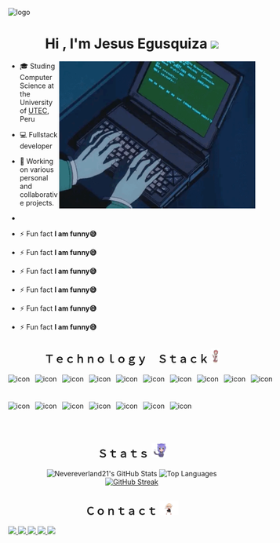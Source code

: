 ![logo](images/logoGithub.png)


<h1 align="center"><b>Hi , I'm Jesus Egusquiza </b><img src="https://media.giphy.com/media/hvRJCLFzcasrR4ia7z/giphy.gif" width="35"></h1>

<img align="right" alt="coding" width="400" src="images/info2.gif">

- 🎓 Studing Computer Science at the University of [UTEC](https://utec.edu.pe/), Peru
- 💻 Fullstack developer
- 💼 Working on various personal and collaborative projects.
- 
- ⚡ Fun fact **I am funny😅**

- ⚡ Fun fact **I am funny😅**

- ⚡ Fun fact **I am funny😅**
- ⚡ Fun fact **I am funny😅**
- ⚡ Fun fact **I am funny😅**
- ⚡ Fun fact **I am funny😅**

<h2 align="center">Ｔｅｃｈｎｏｌｏｇｙ Ｓｔａｃｋ <img src="images/stack2.gif" height="30"></h2>

<div style="display: flex; align-items: flex-start;"><img src="https://techstack-generator.vercel.app/js-icon.svg" alt="icon" width="55" height="55" /><img src="https://techstack-generator.vercel.app/ts-icon.svg" alt="icon" width="55" height="55" /><img src="https://techstack-generator.vercel.app/cpp-icon.svg" alt="icon" width="55" height="55" /><img src="https://techstack-generator.vercel.app/csharp-icon.svg" alt="icon" width="55" height="55" /><img src="https://techstack-generator.vercel.app/react-icon.svg" alt="icon" width="55" height="55" /><img src="https://techstack-generator.vercel.app/redux-icon.svg" alt="icon" width="55" height="55" /><img src="https://techstack-generator.vercel.app/webpack-icon.svg" alt="icon" width="55" height="55" /><img src="https://techstack-generator.vercel.app/python-icon.svg" alt="icon" width="55" height="55" /><img src="https://techstack-generator.vercel.app/django-icon.svg" alt="icon" width="55" height="55" /><img src="https://techstack-generator.vercel.app/graphql-icon.svg" alt="icon" width="55" height="55" /></div><div style="display: flex; align-items: flex-start;"><img src="https://techstack-generator.vercel.app/restapi-icon.svg" alt="icon" width="55" height="55" /><img src="https://techstack-generator.vercel.app/github-icon.svg" alt="icon" width="55" height="55" /><img src="https://techstack-generator.vercel.app/docker-icon.svg" alt="icon" width="55" height="55" /><img src="https://techstack-generator.vercel.app/aws-icon.svg" alt="icon" width="55" height="55" /><img src="https://techstack-generator.vercel.app/nginx-icon.svg" alt="icon" width="55" height="55" /><img src="https://techstack-generator.vercel.app/mysql-icon.svg" alt="icon" width="55" height="55" /><img src="https://techstack-generator.vercel.app/java-icon.svg" alt="icon" width="55" height="55" /></div>

<h2 align="center">Ｓｔａｔｓ <img src="images/anime-icegif-2.gif" height="30"></h2>
<p align="center">
  <img src="https://github-readme-stats.vercel.app/api?username=Nevereverland21&theme=radical&hide_border=false&include_all_commits=true&count_private=true" alt="Nevereverland21's GitHub Stats" />
  <img src="https://github-readme-stats.vercel.app/api/top-langs/?username=Nevereverland21&layout=compact&theme=radical&hide_border=false&card_width=320" alt="Top Languages" />
  <br/>
  <a href="https://git.io/streak-stats"><img src="https://streak-stats.demolab.com?user=Nevereverland21&theme=radical" alt="GitHub Streak" /></a>
</p>

<h2 align="center">Ｃｏｎｔａｃｔ <img src="images/loli.gif" height="30"></h2>

<div>
  <a href="https://www.linkedin.com/in/jesusegusquizaore/" target="_blank">
  <img src="https://img.shields.io/badge/LinkedIn-0077B5?style=for-the-badge&logo=linkedin&logoColor=white">
  </a>
  <a href="https://www.facebook.com/ElGranEgus.15/" target="_blank">
  <img src="https://img.shields.io/badge/Facebook-3D82ED?style=for-the-badge&logo=facebook&logoColor=white">
  </a>
  <a href="https://www.instagram.com/egus_kun/" target="_blank">
  <img src="https://img.shields.io/badge/-Instagram-%23E4405F?style=for-the-badge&logo=instagram&logoColor=white">
  </a>
  <a href="#" target="_blank">
  <img src="https://img.shields.io/badge/Discord-.nevereverland-7289DA?style=for-the-badge&logo=discord&logoColor=white">
  </a>
  <a href="mailto:elegus.15@gmail.com" target="_blank">
  <img src="https://img.shields.io/badge/Gmail-D14836?style=for-the-badge&logo=gmail&logoColor=white">
  </a>
</div>
